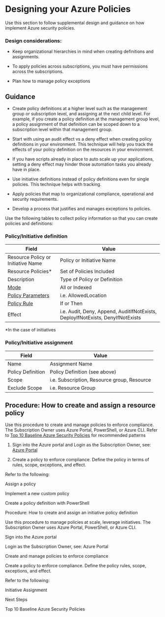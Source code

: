
# Designing your Azure Policies

Use this section to follow supplemental design and guidance on how implement Azure security policies. 

 


### Design considerations: 

- Keep organizational hierarchies in mind when creating definitions and assignments.  
 
- To apply policies across subscriptions, you must have permissions across the subscriptions. 

- Plan how to manage policy exceptions 




## Guidance 

- Create policy definitions at a higher level such as the management group or subscription level, and assigning at the next child level. For example, if you create a policy definition at the management group level, a policy assignment of that definition can be scoped down to a subscription level within that management group.  
 


- Start with using an audit effect vs a deny effect when creating policy definitions in your environment. This technique will help you track the effects of your policy definition on the resources in your environment.  
 


- If you have scripts already in place to auto scale up your applications, setting a deny effect may hinder those automation tasks you already have in place.   
 


- Use initiative definitions instead of policy definitions even for single policies. This technique helps with tracking.  
 


- Apply policies that map to organizational compliance, operational and security requirements. 
 


- Develop a process that justifies and manages exceptions to policies. 




Use the following tables to collect policy information so that you can create policies and definitions: 

### Policy/Initiative definition 

| __Field__ | __Value__ |
|-------------|------------|
| Resource Policy or Initiative Name  | Policy or Initiative Name     | 
| Resource Policies*     | Set of Policies Included | 
| Description       | Type of Policy or Definition | 
| [Mode](https://docs.microsoft.com/en-ca/azure/azure-policy/policy-definition#mode)         | All or Indexed | 
| [Policy Parameters](https://docs.microsoft.com/en-ca/azure/azure-policy/policy-definition#parameters)         | i.e. AllowedLocation | 
| [Policy Rule](https://docs.microsoft.com/en-ca/azure/azure-policy/policy-definition#policy-rule)        | If or Then | 
| Effect       | i.e. Audit, Deny, Append, AuditIfNotExists, DeployIfNotExists, DenyIfNotExists | 

*In the case of initiatives 

### Policy/Initiative assignment 

| __Field__ | __Value__ |
|-------------|------------|
| Name  | Assignment Name    | 
| Policy Definition     | Policy Definition (see above) | 
| Scope     | i.e. Subscription, Resource group, Resource | 
| Exclude Scope     | i.e. Resource Group | 


## Procedure: How to create and assign a resource policy 



Use this procedure to create and manage policies to enforce compliance. The Subscription Owner uses Azure Portal, PowerShell, or Azure CLI. Refer to [Top 10 Baseline Azure Security Policies](Top-10-Baseline-Azure-Security-Policies.md)  for recommended patterns 

1. Sign into the Azure portal and Login as the Subscription Owner, see:  [Azure Portal](http://azure.portal.com/)

 
2. Create a policy to enforce compliance. Define the policy in terms of rules, scope, exceptions, and effect. 


Refer to the following: 

Assign a policy 


Implement a new custom policy 


Create a policy definition with PowerShell 




 


Procedure: How to create and assign an initiative policy definition  


 


Use this procedure to manage policies at scale, leverage initiatives. The Subscription Owner uses Azure Portal, PowerShell, or Azure CLI.  


 

Sign into the Azure portal 



Login as the Subscription Owner, see:  Azure Portal 


 

Create and manage policies to enforce compliance 



Create a policy to enforce compliance. Define the policy rules, scope, exceptions, and effect. 


Refer to the following: 

Initiative Assignment 



 


Next Steps 


Top 10 Baseline Azure Security Policies 

